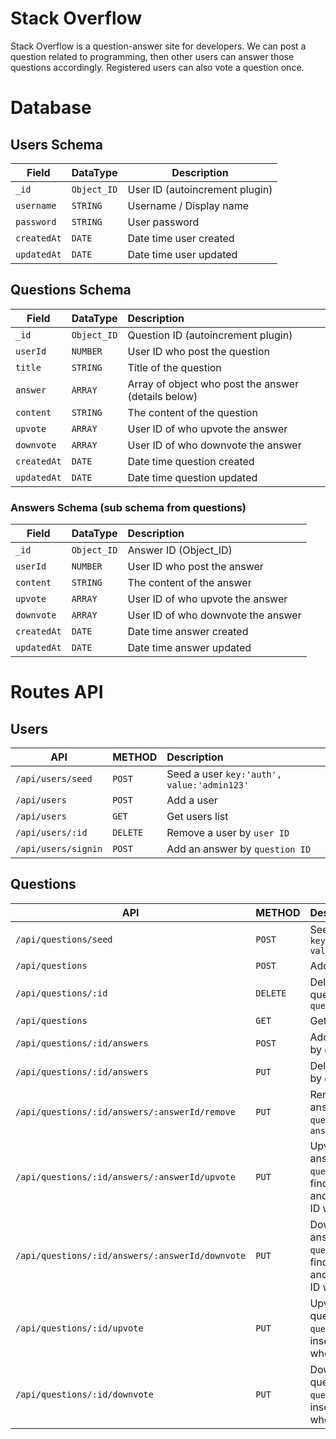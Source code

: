 # Stack Overflow

Stack Overflow is a question-answer site for developers. We can post a question related to programming, then other users can answer those questions accordingly. Registered users can also vote a question once.


# Database

## Users Schema

| Field      | DataType     | Description
|------------|--------------|------------
| `_id`      | `Object_ID`  | User ID (autoincrement plugin)
| `username` | `STRING`     | Username / Display name
| `password` | `STRING`     | User password
| `createdAt`| `DATE`       | Date time user created
| `updatedAt`| `DATE`       | Date time user updated

## Questions Schema

| Field      | DataType    | Description                              
| -----------|-------------|:-----------------------------------------
| `_id`      | `Object_ID` | Question ID (autoincrement plugin)                       
| `userId`   | `NUMBER`    | User ID who post the question    
| `title`    | `STRING`    | Title of the question                    
| `answer`   | `ARRAY`     | Array of object who post the answer (details below)
| `content`  | `STRING`    | The content of the question              
| `upvote`   | `ARRAY`     | User ID of who upvote the answer                    
| `downvote` | `ARRAY`     | User ID of who downvote the answer  
| `createdAt`| `DATE`      | Date time question created
| `updatedAt`| `DATE`      | Date time question updated

### Answers Schema (sub schema from questions)

| Field      | DataType    | Description                              
| -----------|-------------|:----------------------------------
| `_id`      | `Object_ID` | Answer ID (Object_ID)                       
| `userId`   | `NUMBER`    | User ID who post the answer    
| `content`  | `STRING`    | The content of the answer              
| `upvote`   | `ARRAY`     | User ID of who upvote the answer                    
| `downvote` | `ARRAY`     | User ID of who downvote the answer  
| `createdAt`| `DATE`      | Date time answer created
| `updatedAt`| `DATE`      | Date time answer updated

# Routes API

## Users

| API                 | METHOD  | Description                              
| --------------------|---------|:----------------------------------
| `/api/users/seed`   | `POST`  | Seed a user `key:'auth', value:'admin123'`                       
| `/api/users`        | `POST`  | Add a user  
| `/api/users`        | `GET`   | Get users list            
| `/api/users/:id`    | `DELETE`| Remove a user by `user ID`        
| `/api/users/signin` | `POST`  | Add an answer by `question ID`  

## Questions

| API                                             | METHOD  | Description                              
| ----------------------------------------------- |---------|:----------------------------------
| `/api/questions/seed`                           | `POST`  | Seed a question `key:'auth', value:'admin123'`                       
| `/api/questions`                                | `POST`  | Add a question   
| `/api/questions/:id`                            | `DELETE`| Delete a question by `question ID`             
| `/api/questions`                                | `GET`   | Get questions list         
| `/api/questions/:id/answers`                    | `POST`  | Add an answer by `question ID`  
| `/api/questions/:id/answers`                    | `PUT`   | Delete all answer by `question ID`
| `/api/questions/:id/answers/:answerId/remove`   | `PUT`   | Remove an answer by `question ID` and  `answer ID`
| `/api/questions/:id/answers/:answerId/upvote`   | `PUT`   | Upvote an answer by `question ID` then find `answer ID` and insert User ID who upvote
| `/api/questions/:id/answers/:answerId/downvote` | `PUT`   | Downvote an answer by `question ID` then find `answer ID` and insert User ID who downvote
| `/api/questions/:id/upvote`                     | `PUT`   | Upvote a question by `question ID` and insert User ID who downvote
| `/api/questions/:id/downvote`                   | `PUT`   | Downvote a question by `question ID` and insert User ID who downvote
